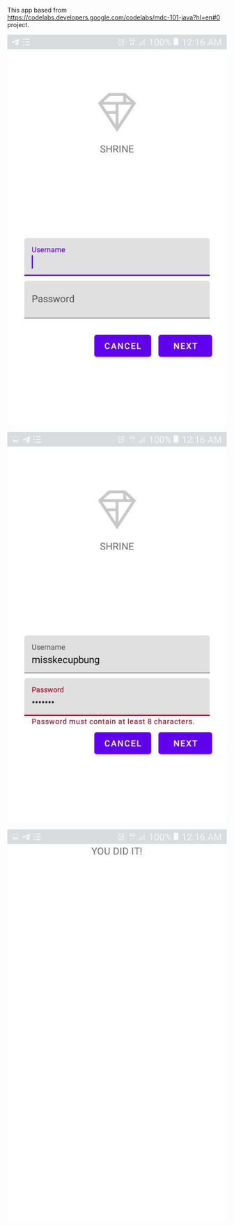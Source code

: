 This app based from https://codelabs.developers.google.com/codelabs/mdc-101-java?hl=en#0 project. 



![Screenshot](img/1.jpg)

![Screenshot](img/2.jpg)

![Screenshot](img/3.jpg)
